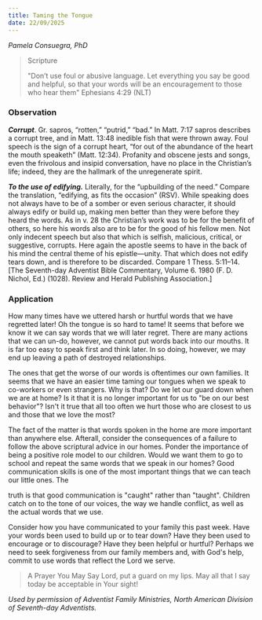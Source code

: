 ```yaml
---
title: Taming the Tongue
date: 22/09/2025
---
```


_Pamela Consuegra, PhD_

> <p>Scripture</p>
> "Don’t use foul or abusive language. Let everything you say be good and helpful, so that your words will be an encouragement to those who hear them" Ephesians 4:29 (NLT)

### Observation

**_Corrupt_**. Gr. sapros, “rotten,” “putrid,” “bad.” In Matt. 7:17 sapros describes a corrupt tree, and in Matt. 13:48 inedible fish that were thrown away. Foul speech is the sign of a corrupt heart, “for out of the abundance of the heart the mouth speaketh” (Matt. 12:34). Profanity and obscene jests and songs, even the frivolous and insipid conversation, have no place in the Christian’s life; indeed, they are the hallmark of the unregenerate spirit.

_**To the use of edifying.**_ Literally, for the “upbuilding of the need.” Compare the translation, “edifying, as fits the occasion” (RSV). While speaking does not always have to be of a somber or even serious character, it should always edify or build up, making men better than they were before they heard the words. As in v. 28 the Christian’s work was to be for the benefit of others, so here his words also are to be for the good of his fellow men. Not only indecent speech but also that which is selfish, malicious, critical, or suggestive, corrupts. Here again the apostle seems to have in the back of his mind the central theme of his epistle—unity. That which does not edify tears down, and is therefore to be discarded. Compare 1 Thess. 5:11–14. [The Seventh-day Adventist Bible Commentary, Volume 6. 1980 (F. D. Nichol, Ed.) (1028). Review and Herald Publishing Association.]

### Application

How many times have we uttered harsh or hurtful words that we have regretted later! Oh the tongue is so hard to tame! It seems that before we know it we can say words that we will later regret. There are many actions that we can un-do, however, we cannot put words back into our mouths. It is far too easy to speak first and think later. In so doing, however, we may end up leaving a path of destroyed relationships.

The ones that get the worse of our words is oftentimes our own families. It seems that we have an easier time taming our tongues when we speak to co-workers or even strangers. Why is that? Do we let our guard down when we are at home? Is it that it is no longer important for us to "be on our best behavior"? Isn't it true that all too often we hurt those who are closest to us and those that we love the most?

The fact of the matter is that words spoken in the home are more important than anywhere else. Afterall, consider the consequences of a failure to follow the above scriptural advice in our homes. Ponder the importance of being a positive role model to our children. Would we want them to go to school and repeat the same words that we speak in our homes? Good communication skills is one of the most important things that we can teach our little ones. The

truth is that good communication is "caught" rather than "taught". Children catch on to the tone of our voices, the way we handle conflict, as well as the actual words that we use.

Consider how you have communicated to your family this past week. Have your words been used to build up or to tear down? Have they been used to encourage or to discourage? Have they been helpful or hurtful? Perhaps we need to seek forgiveness from our family members and, with God's help, commit to use words that reflect the Lord we serve.

> <callout>A Prayer You May Say</callout>
> Lord, put a guard on my lips. May all that I say today be acceptable in Your sight!

_Used by permission of Adventist Family Ministries, North American Division of Seventh-day Adventists._